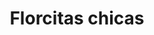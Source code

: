 ---
title: Florcitas chicas
date: 
draft: false

# descripcion
description : Aro pasante de plata con marquesitas. 

materials: Plata 925

color: Plateado

dimensions: 0,8 cm

code: 01-02-0293

type: "Aros"

categories: []

# Images
# first image will be shown in the product page
images:
  # - image: "images/path_to_image"
  # La ubicacion de las imagenes es imagenes/Aros/Aros.Marquesita/01-02-0293-florcitas-chicas
  - image: "./images/aros/marquesita/01-02-0293-florcitas-chicas_a.jpeg"
  - image: "./images/aros/marquesita/01-02-0293-florcitas-chicas_b.jpeg"
---